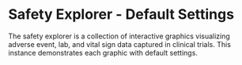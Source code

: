 # Safety Explorer - Default Settings
The safety explorer is a collection of interactive graphics visualizing adverse event, lab, and vital sign data captured in clinical trials.  This instance demonstrates each graphic with default settings.
